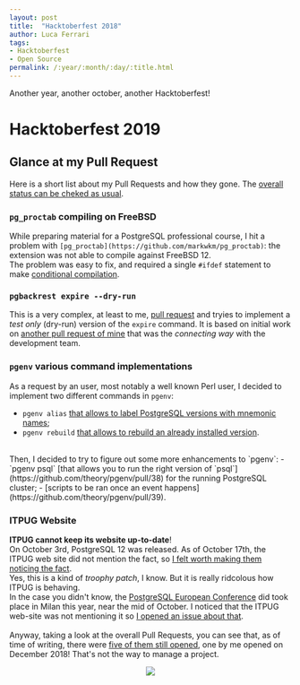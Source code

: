 ```yaml
---
layout: post
title:  "Hacktoberfest 2018"
author: Luca Ferrari
tags:
- Hacktoberfest
- Open Source
permalink: /:year/:month/:day/:title.html
---
```

Another year, another october, another Hacktoberfest!

# Hacktoberfest 2019

## Glance at my Pull Request

Here is a short list about my Pull Requests and how they gone. The [overall status can be cheked as usual](https://hacktoberfestchecker.jenko.me/user/fluca1978).

### `pg_proctab` compiling on FreeBSD

While preparing material for a PostgreSQL professional course, I hit a problem with `[pg_proctab](https://github.com/markwkm/pg_proctab)`: the extension was not able to compile against FreeBSD 12.
<br/>
The problem was easy to fix, and required a single `#ifdef` statement to make [conditional compilation](https://github.com/markwkm/pg_proctab/pull/5).

### `pgbackrest expire --dry-run`

This is a very complex, at least to me, [pull request](https://github.com/pgbackrest/pgbackrest/pull/853) and tryies to implement a *test only* (dry-run) version of the `expire` command. It is based on initial work on [another pull request of mine](https://github.com/pgbackrest/pgbackrest/pull/840) that was the *connecting way* with the development team.


### `pgenv` various command implementations

As a request by an user, most notably a well known Perl user, I decided to implement two different commands in `pgenv`:
- `pgenv alias` [that allows to label PostgreSQL versions with mnemonic names](https://github.com/theory/pgenv/pull/36);
- `pgenv rebuild` [that allows to rebuild an already installed version](https://github.com/theory/pgenv/pull/37).

<br/>
Then, I decided to try to figure out some more enhancements to `pgenv`:
- `pgenv psql` [that allows you to run the right version of `psql`](https://github.com/theory/pgenv/pull/38) for the running PostgreSQL cluster;
- [scripts to be ran once an event happens](https://github.com/theory/pgenv/pull/39).


### ITPUG Website

**ITPUG cannot keep its website up-to-date**! 
<br/>
On October 3rd, PostgreSQL 12 was released. As of October 17th, the ITPUG web site did not mention the fact, so [I felt worth making them noticing the fact](https://github.com/ITPUG/www.itpug.org/pull/32).
<br/>
Yes, this is a kind of *troophy patch*, I know. But it is really ridcolous how ITPUG is behaving.
<br/>
In the case you didn't know, the [PostgreSQL European Conference](https://pgconf.eu) did took place in Milan this year, near the mid of October. I noticed that the ITPUG web-site was not mentioning it so [I opened an issue about that](https://github.com/ITPUG/www.itpug.org/issues/33).
<br/>
<br/>
Anyway, taking a look at the overall Pull Requests, you can see that, as of time of writing, there were [five of them still opened](https://github.com/ITPUG/www.itpug.org/pulls), one by me opened on December 2018! That's not the way to manage a project.

<center>
<img src="images/posts/hacktoberfest/2019/itpug.png" />
</center>
